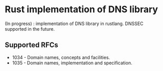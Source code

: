 # Rust implementation of DNS library

(In progress) : implementation of DNS library in rustlang. 
DNSSEC supported in the future. 


## Supported RFCs 

* 1034 - Domain names, concepts and facilities. 
* 1035 - Domain names, implementation and specification. 